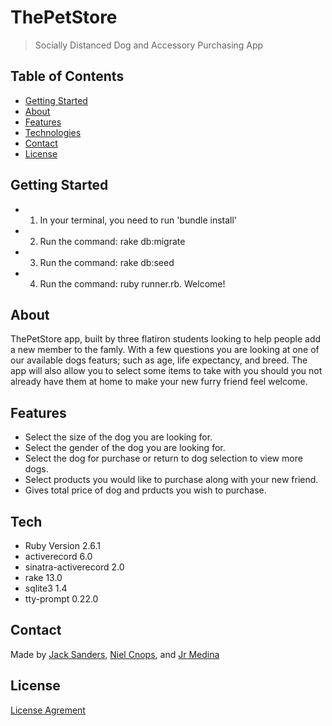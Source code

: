 
# ThePetStore

>Socially Distanced Dog and Accessory Purchasing App

## Table of Contents

* [Getting Started](#getting_started)
* [About](#about)                 
* [Features](#features)
* [Technologies](#technilogies)
* [Contact](#contact)
* [License](#license)

## Getting Started
* 1. In your terminal, you need to run 'bundle install'
* 2. Run the command: rake db:migrate
* 3. Run the command: rake db:seed
* 4. Run the command: ruby runner.rb. Welcome!

## About

ThePetStore app, built by three flatiron students looking to help people add a new member to the famly.  With a few questions you are looking at one of our available dogs featurs; such as age, life expectancy, and breed.  The app will also allow you to select some items to take with you should you not already have them at home to make your new furry friend feel welcome.

## Features

* Select the size of the dog you are looking for.
* Select the gender of the dog you are looking for.
* Select the dog for purchase or return to dog selection to view more dogs.
* Select products you would like to purchase along with your new friend.
* Gives total price of dog and prducts you wish to purchase.

## Tech
* Ruby Version 2.6.1
* activerecord 6.0
* sinatra-activerecord 2.0
* rake 13.0
* sqlite3 1.4
* tty-prompt 0.22.0

## Contact

Made by [Jack Sanders](https://www.linkedin.com/in/jack-sanders-5519381b1/), [Niel Cnops](https://www.linkedin.com/in/niel-cnops-323556168/), and [Jr Medina](https://www.linkedin.com/in/jrmedina1412/)

## License

[License Agrement](PetStoreApp_License.pdf)


